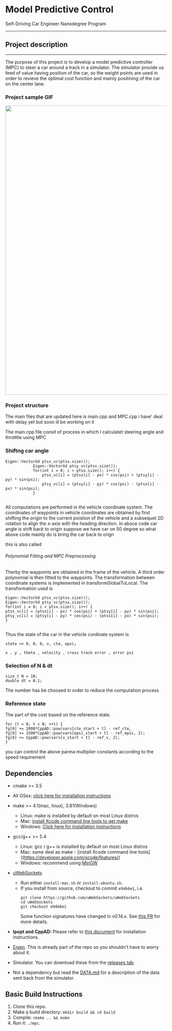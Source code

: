 
# Model Predictive Control
Self-Driving Car Engineer Nanodegree Program

---

## Project description
---

The purpose of this project is to develop a model predictive controller (MPC) to steer a car around a track in a simulator. The simulator provide us feed of value having position of the car, so the weight points are used in order to revieve the optimal cost function and mainly positining of the car on the center lane.
### Project sample GIF

<img src="./gif.gif" width="900"/>

### Project structure 

The main files that are updated here is main.cpp and MPC.cpp
i have' deal with delay yet but soon ill be working on it

The main.cpp file consit of process in which I calculatet steering angle and throtttle using MPC

### Shiftng car angle 

```
Eigen::VectorXd ptsx_vc(ptsx.size());
            Eigen::VectorXd ptsy_vc(ptsx.size());
            for(int i = 0; i < ptsx.size(); i++) {
                ptsx_vc[i] = (ptsx[i] - px) * cos(psi) + (ptsy[i] - py) * sin(psi);
                ptsy_vc[i] = (ptsy[i] - py) * cos(psi) - (ptsx[i] - px) * sin(psi);
            }
       

```
All computations are performed in the vehicle coordinate system. The coordinates of waypoints in vehicle coordinates are obtained by first shifting the origin to the current poistion of the vehicle and a subsequet 2D rotation to align the x-axis with the heading direction. 
In aboce code car angle is shift back to origin suppose we have car on 50 degree so what above code mainly do is bring the car back to orign

this is also called 
###### <i>Polynomial Fitting and MPC Preprocessing</i>

Therby the waypoints are obtained in the frame of the vehicle. A third order polynomial is then fitted to the waypoints. The transformation between coordinate systems is implemented in transformGlobalToLocal. The transformation used is
```
Eigen::VectorXd ptsx_vc(ptsx.size());
Eigen::VectorXd ptsy_vc(ptsx.size());
for(int i = 0; i < ptsx.size(); i++) {
ptsx_vc[i] = (ptsx[i] - px) * cos(psi) + (ptsy[i] - py) * sin(psi);
ptsy_vc[i] = (ptsy[i] - py) * cos(psi) - (ptsx[i] - px) * sin(psi);
}
       

```

Thus the state of the car in the vehicle cordinate system is
```
state << 0, 0, 0, v, cte, epsi;
          
x , y , theta , velocity , cross track error , error psi
```
### Selection of N & dt 
```
size_t N = 10;
double dt = 0.1;
```
The number has be choosed in order to reduce the computation process 


### Reference state

The part of the cost based on the reference state.
```
for (t = 0; t < N; ++t) {
fg[0] += 2000*CppAD::pow(vars[cte_start + t] - ref_cte, 
fg[0] += 1500*CppAD::pow(vars[epsi_start + t] - ref_epsi, 2);
fg[0] += CppAD::pow(vars[v_start + t] - ref_v, 2);
}
```
you can control the above parma mutliplier constants according to the speed requirement 



## Dependencies

* cmake >= 3.5
 * All OSes: [click here for installation instructions](https://cmake.org/install/)
* make >= 4.1(mac, linux), 3.81(Windows)
  * Linux: make is installed by default on most Linux distros
  * Mac: [install Xcode command line tools to get make](https://developer.apple.com/xcode/features/)
  * Windows: [Click here for installation instructions](http://gnuwin32.sourceforge.net/packages/make.htm)
* gcc/g++ >= 5.4
  * Linux: gcc / g++ is installed by default on most Linux distros
  * Mac: same deal as make - [install Xcode command line tools]((https://developer.apple.com/xcode/features/)
  * Windows: recommend using [MinGW](http://www.mingw.org/)
* [uWebSockets](https://github.com/uWebSockets/uWebSockets)
  * Run either `install-mac.sh` or `install-ubuntu.sh`.
  * If you install from source, checkout to commit `e94b6e1`, i.e.
    ```
    git clone https://github.com/uWebSockets/uWebSockets
    cd uWebSockets
    git checkout e94b6e1
    ```
    Some function signatures have changed in v0.14.x. See [this PR](https://github.com/udacity/CarND-MPC-Project/pull/3) for more details.

* **Ipopt and CppAD:** Please refer to [this document](https://github.com/udacity/CarND-MPC-Project/blob/master/install_Ipopt_CppAD.md) for installation instructions.
* [Eigen](http://eigen.tuxfamily.org/index.php?title=Main_Page). This is already part of the repo so you shouldn't have to worry about it.
* Simulator. You can download these from the [releases tab](https://github.com/udacity/self-driving-car-sim/releases).
* Not a dependency but read the [DATA.md](./DATA.md) for a description of the data sent back from the simulator.


## Basic Build Instructions

1. Clone this repo.
2. Make a build directory: `mkdir build && cd build`
3. Compile: `cmake .. && make`
4. Run it: `./mpc`.




 
